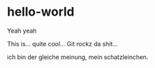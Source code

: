 # hello-world
Yeah yeah

This is... quite cool... Git rockz da shit...

ich bin der gleiche meinung, mein schatzleinchen. 
